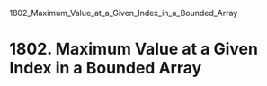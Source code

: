 1802_Maximum_Value_at_a_Given_Index_in_a_Bounded_Array
# 1802. Maximum Value at a Given Index in a Bounded Array

